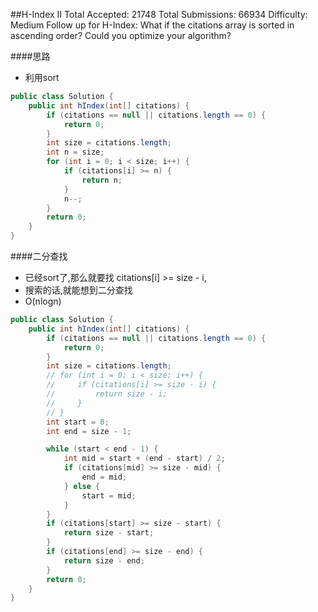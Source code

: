 ##H-Index II
	Total Accepted: 21748 Total Submissions: 66934 Difficulty: Medium
	Follow up for H-Index: What if the citations array is sorted in ascending order? Could you optimize your algorithm?

####思路
- 利用sort

```java
public class Solution {
    public int hIndex(int[] citations) {
        if (citations == null || citations.length == 0) {
            return 0;
        }
        int size = citations.length;
        int n = size;
        for (int i = 0; i < size; i++) {
            if (citations[i] >= n) {
                return n;
            }
            n--;
        }
        return 0;
    }
}
```

####二分查找
- 已经sort了,那么就要找 citations[i] >= size - i,
- 搜索的话,就能想到二分查找
- O(nlogn)

```java
public class Solution {
    public int hIndex(int[] citations) {
        if (citations == null || citations.length == 0) {
            return 0;
        }
        int size = citations.length;
        // for (int i = 0; i < size; i++) {
        //     if (citations[i] >= size - i) {
        //         return size - i;
        //     }
        // }
        int start = 0;
        int end = size - 1;

        while (start < end - 1) {
            int mid = start + (end - start) / 2;
            if (citations[mid] >= size - mid) {
                end = mid;
            } else {
                start = mid;
            }
        }
        if (citations[start] >= size - start) {
            return size - start;
        }
        if (citations[end] >= size - end) {
            return size - end;
        }
        return 0;
    }
}
```
